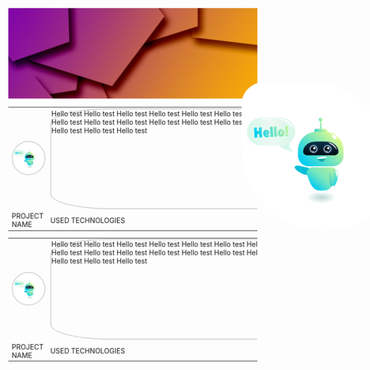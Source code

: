 <div>
        <img src="assets/web-1012467.jpg" style="width: 1000px; position: relative; top: 0; left: 0;" alt="">
        <img src="assets/4015765_195.jpg" style="width: 300px; border-radius: 15% 55% 40% 55%; position: absolute; top: 200px; left: 700px;" alt="">
</div>

<div>
    <table>
        <tr>
            <td>
                <img src="assets/4015765_195.jpg" style="width: 200px; border-radius: 50%; border: 2px solid lightgray" alt="">
            </td>
            <td>
                <div style="width: 800px; height: 200px; border: 2px solid lightgray; border-radius: 15% 15% 15% 15%;">
                    Hello test Hello test Hello test Hello test Hello test Hello test Hello test Hello test Hello test
                    Hello test Hello test Hello test Hello test Hello test Hello test Hello test Hello test Hello test
                    Hello test Hello test Hello test Hello test Hello test Hello test Hello test Hello test Hello test
                </div>
            </td>
        </tr>
        <tr>
            <td>PROJECT NAME</td>
            <td>USED TECHNOLOGIES</td>
        </tr>
    </table>
</div>

<div>
    <table>
        <tr>
            <td>
                <img src="assets/4015765_195.jpg" style="width: 200px; border-radius: 50%; border: 2px solid lightgray" alt="">
            </td>
            <td>
                <div style="width: 800px; height: 200px; border: 2px solid lightgray; border-radius: 15% 15% 15% 15%;">
                    Hello test Hello test Hello test Hello test Hello test Hello test Hello test Hello test Hello test
                    Hello test Hello test Hello test Hello test Hello test Hello test Hello test Hello test Hello test
                    Hello test Hello test Hello test Hello test Hello test Hello test Hello test Hello test Hello test
                </div>
            </td>
        </tr>
        <tr>
            <td>PROJECT NAME</td>
            <td>USED TECHNOLOGIES</td>
        </tr>
    </table>
</div>